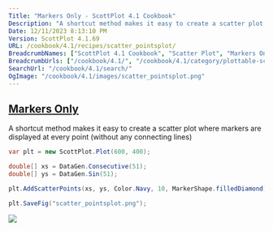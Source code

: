 ```yaml
---
Title: "Markers Only - ScottPlot 4.1 Cookbook"
Description: "A shortcut method makes it easy to create a scatter plot where markers are displayed at every point (without any connecting lines)"
Date: 12/11/2023 8:13:10 PM
Version: ScottPlot 4.1.69
URL: /cookbook/4.1/recipes/scatter_pointsplot/
BreadcrumbNames: ["ScottPlot 4.1 Cookbook", "Scatter Plot", "Markers Only"]
BreadcrumbUrls: ["/cookbook/4.1/", "/cookbook/4.1/category/plottable-scatter-plot", "/cookbook/4.1/recipes/scatter_pointsplot/"]
SearchUrl: "/cookbook/4.1/search/"
OgImage: "/cookbook/4.1/images/scatter_pointsplot.png"
---
```


<h2><a id='markers-only' href='/cookbook/4.1/recipes/scatter_pointsplot/'>Markers Only</a></h2>

A shortcut method makes it easy to create a scatter plot where markers are displayed at every point (without any connecting lines)

```cs
var plt = new ScottPlot.Plot(600, 400);

double[] xs = DataGen.Consecutive(51);
double[] ys = DataGen.Sin(51);

plt.AddScatterPoints(xs, ys, Color.Navy, 10, MarkerShape.filledDiamond);

plt.SaveFig("scatter_pointsplot.png");
```

<img src='../../images/scatter_pointsplot.png' class='d-block mx-auto my-5' />


